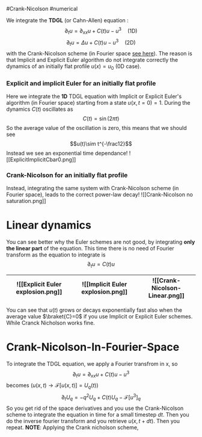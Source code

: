 #Crank-Nicolson #numerical

We integrate the **TDGL** (or Cahn-Allen) equation :
$$\partial_t u = \partial_{xx}u +C(t)u-u^3\quad\text{(1D)}$$
$$\partial_t u = \Delta u +C(t)u-u^3\quad\text{(2D)}$$
with the Crank-Nicolson scheme (in Fourier space [see here](#Crank-Nicolson-In-Fourier-Space)).
The reason is that Implicit and Explicit Euler algorithm do not integrate correctly the dynamics of an initially flat profile $u(x)=u_0$ (0D case).


### Explicit and implicit Euler for an initially flat profile
Here we integrate the **1D** TDGL equation with Implicit or Explicit Euler's algorithm (in Fourier space) starting from a state $u(x,t=0)=1$. During the dynamics $C(t)$ oscillates as
$$C(t)=\sin(2\pi t)$$
So the average value of the oscillation is zero, this means that we should see
$$u(t)\sim t^{-\frac12}$$
Instead we see an exponential time dependance!
![[ExplicitImplicitCbar0.png]]

### Crank-Nicolson for an initially flat profile
Instead, integrating the same system with Crank-Nicolson scheme (in Fourier space), leads to the correct power-law decay!
![[Crank-Nicolson no saturation.png]]

# Linear dynamics
You can see better why the Euler schemes are not good, by integrating **only the linear part** of the equation. This time there is no need of Fourier transform as the equation to integrate is
$$\partial_t u = C(t)u$$

| ![[Explicit Euler explosion.png]] | ![[Implicit Euler explosion.png]] | ![[Crank-Nicolson-Linear.png]] |
| --------------------------------- | --------------------------------- | ------------------------------ |
You can see that $u(t)$ grows or decays exponentially fast also when the average value $\braket{C}=0$ if you use Implicit or Explicit Euler schemes. While Cranck Nicholson works fine.
# Crank-Nicolson-In-Fourier-Space 
To integrate the TDGL equation, we apply a Fourier transfrom in x, so
$$\partial_t u = \partial_{xx}u +C(t)u-u^3$$
becomes ($u(x,t)\rightarrow \mathcal{F}[u(x,t)]=U_q(t)$)
$$\partial_t U_q = -q^2U_q+C(t)U_q-\mathcal{F}[u^3]_q$$
So you get rid of the space derivatives and you use the Crank-Nicolson scheme to integrate the equation in time for a small timestep $dt$. Then you do the inverse fourier transform and you retrieve $u(x,t+dt)$. Then you repeat.
**NOTE**: Applying the Crank nicholson scheme, 